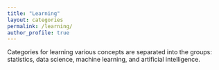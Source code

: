 ```yaml
---
title: "Learning"
layout: categories
permalink: /learning/
author_profile: true
---
```

Categories for learning various concepts are separated into the groups: statistics, data science, machine learning, and artificial intelligence.
